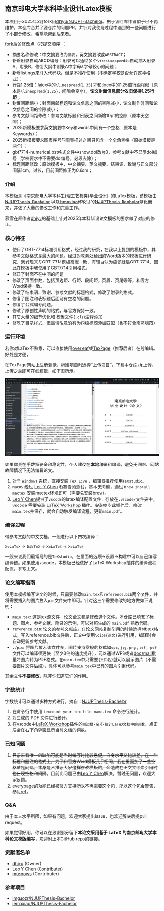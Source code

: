 ## 南京邮电大学本科毕业设计Latex模板

本项目于2025年2月fork自[dhiyu/NJUPT-Bachelor](https://github.com/dhiyu/NJUPT-Bachelor)。由于源仓库作者似乎已不再维护，本仓库合并了源仓库的问题PR，并针对我使用过程中遇到的一些问题进行了小部分修改，希望能帮到后来者。

fork后的修改点（按提交顺序）：

- 摘要名称修改：中文摘要改为`摘要`，英文摘要改成`ABSTRACT`；
- 新增附录自动ABCD编号：附录可以通过多个`\thesisappendix`自动插入附录A、附录B，修复大纲中附录A中字母A字号较小的问题；
- 新增listings来引入代码块，但是不推荐使用（不确定学校是否允许这种格式）；
- 行距1.25倍：latex中的`\linespread{1.35}`才和docx中的1.25倍行距相似（原本是`\linespread{1.25}`，间隙会变小），**论文封面信息部分依旧保持1.25行距**；
- 封面间距缩小：封面南邮标题和论文信息之间的空隙减小，论文制作时间和论文信息之间的空隙减小；
- 参考文献间距修改：参考文献标题和列表之间新增10pt的空隙（原本无空隙）；
- 2025新模板要求英文摘要中Key和words中间有一个空格（原本是Keywords）；
- 2025新模板要求图表序号与图表描述之间只包含一个全角空格（原始模板是两个）；
- gbt7714-numerical.bst格式文件中show.doi改为0，参考文献中不显示doi编号（学校要求中不需要doi编号，必须去除）；
- 标题间距修改：原始模板中，中文摘要、英文摘要、结束语、致谢与正文部分间隔1cm，过长，目前间距修正为0.6cm；

### 介绍

本模板是《南京邮电大学本科生(理工艺教类)毕业设计》的LaTex模板，该模板由[NJUPThesis-Bachelor](https://github.com/imguozr/NJUPThesis-Bachelor) 以及[lemoxiao](https://github.com/lemoxiao)修改过的[NJUPThesis-Bachelor](https://github.com/lemoxiao/NJUPThesis-Scholar)演化而来，并做了大量的修改工作和完善工作。

慕雪在原作者[dhiyu](https://github.com/dhiyu/NJUPT-Bachelor)的基础上针对2025年本科毕设论文模板的要求做了对应的修正。

### 核心特征

- 使用了GBT-7714标准引用格式，经过我的研究，在我以上提到的模板中，其参考文献格式是最大的问题。经过对教务处给出的Word版本的模板进行研究，我发现其与GBT-7714模板高度一致，有理由认为应该就是GBT-7714。因此在模板中我使用了GBT7714引用格式。
- 修正了封面不在中间的问题
- 修改了页面参数，包括页边距、行距、段间距，页眉、页尾等等，和官方Word保持一致。
- 修改了结束语、致谢、参考文献的标题格式，修改了附录的格式。
- 修复了图注和表标题后面没有空格的问题。
- 修复了公式编号问题。
- 修改了原创性声明的格式，与官方保持一致。
- 其它大量的细节优化和 模板文件(`.cls`)注释添加
- 修改了目录样式，但是请注意没有为四级标题添加匹配（也不符合南邮规范）

### 运行环境

若你对LaTex不熟悉，可以直接使用[overleaf](https://cn.overleaf.com/)或[TexPage](https://www.texpage.com/)（推荐后者）在线编辑。好处是方便，

在TexPage网站上注册登录，新建项目时选择“上传项目”，下载本仓库zip上传，上传之后即可在线编辑，如下图所示。

![texpage截图](./pic/texpage截图.png)

如果你更在乎数据安全和稳定性，个人建议在**本地**编辑和编译，避免无网络、网站故障情况下无法编辑论文。

1. 对于 `Windows` 系统，直接安装 `TeX Live` ，编辑器推荐使用`TeXstudio`。
2. `MacOS` 经过 [Leo Y Chen](https://github.com/xsro) 和慕雪的测试，基本无问题，通过 `brew install mactex` 安装mactex环境即可（需要先安装brew）。
3. [Leo Y Chen](https://github.com/xsro)提供了`vscode`的latex编译配置文件，存放在`.vscode/`文件夹中。vscode 需要安装 [LaTeX Workshop](https://marketplace.visualstudio.com/items?itemName=James-Yu.latex-workshop) 插件。安装完毕此插件后，修改`main.tex`并保存，就会自动触发编译流程，更新`main.pdf`。

### 编译过程

带参考文献的中文文档，一般进行以下四次编译：

`XeLaTeX` -> `BibTeX` -> `XeLaTeX` -> `XeLaTeX`

一般来说我们最常用的是`TeXstudio`，在里面的选项->设置->构建中可以自己编写编译链。如果使用vscode，本模板已经做好了LaTeX Workshop插件的编译流程配置，参考上文。

### 论文编写指南

使用本模板编写论文的时候，只需要修改`main.tex`和`reference.bib`两个文件，并将需要插入的图片放入`pic`文件夹中即可。针对这三个需要修改的地方做如下说明：

- `main.tex`: 这是tex源文件，论文全文都是修改这个文件。本仓库已填充了标题、图片、参考文献、附录的示例，可以对照生成的 `main.pdf` 熟悉代码。
- `reference.bib`: 论文的参考文献库。在论文网站复制引用的时候选择bibtex格式，写入reference.bib文件后，正文中使用`\cite{论文}`进行引用，编译时会自动更新参考文献。
- `./pic`: 将图片放入该文件夹，图片支持常规的格式如`eps`, `jpg`, `png` , `pdf`。`pdf`文件可以编译得更快（至少3倍的速度提升），可以通过WPS或者[docsmall](https://docsmall.com/image-to-pdf)批量将图片转为PDF格式。在`main.tex`中只需要`{文件名}`就可以展示图片（不需要图片文件后缀），具体可以参考`main.tex`中已有的图片引用代码。

其余文件**不要修改**，除非你知道它们的作用。

### 字数统计

字数统计可以通过多种方式进行，摘自：[NJUPThesis-Bachelor](https://github.com/imguozr/NJUPThesis-Bachelor)

1. 在命令行中使用 `texcount your-tex-file-name.tex` 命令进行统计。
2. 对生成的 PDF 文件进行统计。
3. 在vscode中[LaTeX Workshop](https://marketplace.visualstudio.com/items?itemName=James-Yu.latex-workshop)插件的`侧边栏-杂项-统计LaTeX文档中的词数`，点击后会在右下角弹窗显示当前文档的词数。

### 已知问题

1. ~~目前来看唯一的缺陷可能是当时编写时比较急促，自身水平又比较差，在一些标题和题注的格式上，为了和官方Word模板几乎相同，我在里面加了一些空格或是间隔，本身是不推荐大家这样修改模板的，会造成在正文文段中引用时也出现空格和间隔~~。目前此问题已由[Leo Y Chen](https://github.com/xsro)解决。暂时无问题，欢迎大家反馈。
2. everypage的功能已经被官方支持所以不再需要这个包，所以这个包会警告，参见[ref](https://stackoverflow.com/questions/64921954/how-to-solve-latex-package-warning-for-everypage)。

### Q&A

由于本人水平所限，如果有问题，欢迎大家提出issue，也欢迎解决后提pull request。

如果觉得好用，你可以在致谢部分留下**本论文采用基于 LaTeX 的南京邮电大学本科论文模版编写**，欢迎附上本GitHub repo的链接。

### 贡献者名单

- [dhiyu](https://github.com/dhiyu) (Owner)
- [Leo Y Chen](https://github.com/xsro) (Contributer)
- [musnows](https://github.com/musnows/) (Contributer)

### 参考项目

- [imguozr/NJUPThesis-Bachelor](https://github.com/imguozr/NJUPThesis-Bachelor)
- [lemoxiao/NJUPThesis-Bachelor](https://github.com/lemoxiao/NJUPThesis-Scholar)
